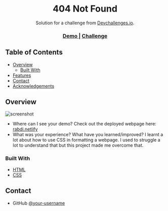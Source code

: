 <!-- Please update value in the {}  -->

<h1 align="center">404 Not Found</h1>

<div align="center">
   Solution for a challenge from  <a href="http://devchallenges.io" target="_blank">Devchallenges.io</a>.
</div>

<div align="center">
  <h3>
    <a href="https://rabdi.netlify.app/">
      Demo
    </a>
    <span> | </span>
    <a href="https://devchallenges.io/challenges/wBunSb7FPrIepJZAg0sY">
      Challenge
    </a>
  </h3>
</div>

<!-- TABLE OF CONTENTS -->

## Table of Contents

- [Overview](#overview)
  - [Built With](#built-with)
- [Features](#features)
- [Contact](#contact)
- [Acknowledgements](#acknowledgements)

<!-- OVERVIEW -->

## Overview

![screenshot](https://user-images.githubusercontent.com/38065503/200634379-7b135afc-a9ed-4958-b4d4-bb7931178f81.png)


- Where can I see your demo?
Check out the deployed webpage here: [rabdi.netlify](https://rabdi.netlify.app/)
- What was your experience? What have you learned/improved?
I learnt a lot about how to use CSS in formatting a webpage. I used to struggle a lot to understand that but this project made me
overcome that.

### Built With

<!-- This section should list any major frameworks that you built your project using. Here are a few examples.-->

- [HTML](https://developer.mozilla.org/en-US/docs/Web/HTML)
- [CSS](https://developer.mozilla.org/en-US/docs/Web/CSS)

## Contact
- GitHub [@your-username](https://{github.com/praty-1698})
